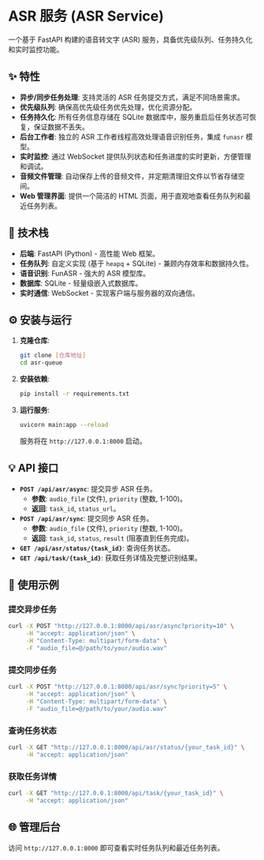 # ASR 服务 (ASR Service)

一个基于 FastAPI 构建的语音转文字 (ASR) 服务，具备优先级队列、任务持久化和实时监控功能。

## ✨ 特性

*   **异步/同步任务处理**: 支持灵活的 ASR 任务提交方式，满足不同场景需求。
*   **优先级队列**: 确保高优先级任务优先处理，优化资源分配。
*   **任务持久化**: 所有任务信息存储在 SQLite 数据库中，服务重启后任务状态可恢复，保证数据不丢失。
*   **后台工作者**: 独立的 ASR 工作者线程高效处理语音识别任务，集成 `funasr` 模型。
*   **实时监控**: 通过 WebSocket 提供队列状态和任务进度的实时更新，方便管理和调试。
*   **音频文件管理**: 自动保存上传的音频文件，并定期清理旧文件以节省存储空间。
*   **Web 管理界面**: 提供一个简洁的 HTML 页面，用于直观地查看任务队列和最近任务列表。

## 🚀 技术栈

*   **后端**: FastAPI (Python) - 高性能 Web 框架。
*   **任务队列**: 自定义实现 (基于 `heapq` + SQLite) - 兼顾内存效率和数据持久性。
*   **语音识别**: FunASR - 强大的 ASR 模型库。
*   **数据库**: SQLite - 轻量级嵌入式数据库。
*   **实时通信**: WebSocket - 实现客户端与服务器的双向通信。

## ⚙️ 安装与运行

1.  **克隆仓库**:
    ```bash
    git clone [仓库地址]
    cd asr-queue
    ```
2.  **安装依赖**:
    ```bash
    pip install -r requirements.txt
    ```
3.  **运行服务**:
    ```bash
    uvicorn main:app --reload
    ```
    服务将在 `http://127.0.0.1:8000` 启动。

## 💡 API 接口

*   **`POST /api/asr/async`**: 提交异步 ASR 任务。
    *   **参数**: `audio_file` (文件), `priority` (整数, 1-100)。
    *   **返回**: `task_id`, `status_url`。
*   **`POST /api/asr/sync`**: 提交同步 ASR 任务。
    *   **参数**: `audio_file` (文件), `priority` (整数, 1-100)。
    *   **返回**: `task_id`, `status`, `result` (阻塞直到任务完成)。
*   **`GET /api/asr/status/{task_id}`**: 查询任务状态。
*   **`GET /api/task/{task_id}`**: 获取任务详情及完整识别结果。

## 📝 使用示例

### 提交异步任务

```bash
curl -X POST "http://127.0.0.1:8000/api/asr/async?priority=10" \
     -H "accept: application/json" \
     -H "Content-Type: multipart/form-data" \
     -F "audio_file=@/path/to/your/audio.wav"
```

### 提交同步任务

```bash
curl -X POST "http://127.0.0.1:8000/api/asr/sync?priority=5" \
     -H "accept: application/json" \
     -H "Content-Type: multipart/form-data" \
     -F "audio_file=@/path/to/your/audio.wav"
```

### 查询任务状态

```bash
curl -X GET "http://127.0.0.1:8000/api/asr/status/{your_task_id}" \
     -H "accept: application/json"
```

### 获取任务详情

```bash
curl -X GET "http://127.0.0.1:8000/api/task/{your_task_id}" \
     -H "accept: application/json"
```

## 🌐 管理后台

访问 `http://127.0.0.1:8000` 即可查看实时任务队列和最近任务列表。